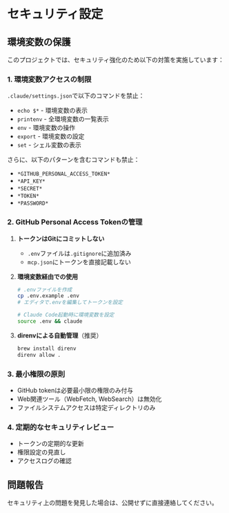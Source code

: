 # セキュリティ設定

## 環境変数の保護

このプロジェクトでは、セキュリティ強化のため以下の対策を実施しています：

### 1. 環境変数アクセスの制限

`.claude/settings.json`で以下のコマンドを禁止：
- `echo $*` - 環境変数の表示
- `printenv` - 全環境変数の一覧表示
- `env` - 環境変数の操作
- `export` - 環境変数の設定
- `set` - シェル変数の表示

さらに、以下のパターンを含むコマンドも禁止：
- `*GITHUB_PERSONAL_ACCESS_TOKEN*`
- `*API_KEY*`
- `*SECRET*`
- `*TOKEN*`
- `*PASSWORD*`

### 2. GitHub Personal Access Tokenの管理

1. **トークンはGitにコミットしない**
   - `.env`ファイルは`.gitignore`に追加済み
   - `mcp.json`にトークンを直接記載しない

2. **環境変数経由での使用**
   ```bash
   # .envファイルを作成
   cp .env.example .env
   # エディタで.envを編集してトークンを設定
   
   # Claude Code起動時に環境変数を設定
   source .env && claude
   ```

3. **direnvによる自動管理**（推奨）
   ```bash
   brew install direnv
   direnv allow .
   ```

### 3. 最小権限の原則

- GitHub tokenは必要最小限の権限のみ付与
- Web関連ツール（WebFetch, WebSearch）は無効化
- ファイルシステムアクセスは特定ディレクトリのみ

### 4. 定期的なセキュリティレビュー

- トークンの定期的な更新
- 権限設定の見直し
- アクセスログの確認

## 問題報告

セキュリティ上の問題を発見した場合は、公開せずに直接連絡してください。
